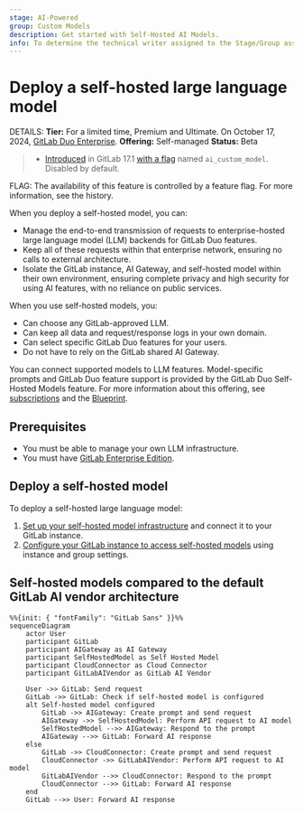 ```yaml
---
stage: AI-Powered
group: Custom Models
description: Get started with Self-Hosted AI Models.
info: To determine the technical writer assigned to the Stage/Group associated with this page, see https://handbook.gitlab.com/handbook/product/ux/technical-writing/#assignments
---
```


# Deploy a self-hosted large language model

DETAILS:
**Tier:** For a limited time, Premium and Ultimate. On October 17, 2024, [GitLab Duo Enterprise](https://about.gitlab.com/gitlab-duo/#pricing).
**Offering:** Self-managed
**Status:** Beta

> - [Introduced](https://gitlab.com/groups/gitlab-org/-/epics/12972) in GitLab 17.1 [with a flag](../../administration/feature_flags.md) named `ai_custom_model`. Disabled by default.

FLAG:
The availability of this feature is controlled by a feature flag.
For more information, see the history.

When you deploy a self-hosted model, you can:

- Manage the end-to-end transmission of requests to enterprise-hosted large
  language model (LLM) backends for GitLab Duo features.
- Keep all of these requests within that enterprise network, ensuring no calls
  to external architecture.
- Isolate the GitLab instance, AI Gateway, and self-hosted model within their own
  environment, ensuring complete privacy and high security for using AI features, with
  no reliance on public services.

When you use self-hosted models, you:

- Can choose any GitLab-approved LLM.
- Can keep all data and request/response logs in your own domain.
- Can select specific GitLab Duo features for your users.
- Do not have to rely on the GitLab shared AI Gateway.

You can connect supported models to LLM features. Model-specific prompts
and GitLab Duo feature support is provided by the GitLab Duo Self-Hosted Models
feature. For more information about this offering, see
[subscriptions](../../subscriptions/self_managed/index.md) and the
[Blueprint](https://handbook.gitlab.com/handbook/engineering/architecture/design-documents/custom_models/).

## Prerequisites

- You must be able to manage your own LLM infrastructure.
- You must have [GitLab Enterprise Edition](../../administration/license.md).

## Deploy a self-hosted model

To deploy a self-hosted large language model:

1. [Set up your self-hosted model infrastructure](../../administration/self_hosted_models/install_infrastructure.md) and connect it to your GitLab instance.
1. [Configure your GitLab instance to access self-hosted models](../../administration/self_hosted_models/configure_duo_features.md) using instance and group settings.

## Self-hosted models compared to the default GitLab AI vendor architecture

```mermaid
%%{init: { "fontFamily": "GitLab Sans" }}%%
sequenceDiagram
    actor User
    participant GitLab
    participant AIGateway as AI Gateway
    participant SelfHostedModel as Self Hosted Model
    participant CloudConnector as Cloud Connector
    participant GitLabAIVendor as GitLab AI Vendor

    User ->> GitLab: Send request
    GitLab ->> GitLab: Check if self-hosted model is configured
    alt Self-hosted model configured
        GitLab ->> AIGateway: Create prompt and send request
        AIGateway ->> SelfHostedModel: Perform API request to AI model
        SelfHostedModel -->> AIGateway: Respond to the prompt
        AIGateway -->> GitLab: Forward AI response
    else
        GitLab ->> CloudConnector: Create prompt and send request
        CloudConnector ->> GitLabAIVendor: Perform API request to AI model
        GitLabAIVendor -->> CloudConnector: Respond to the prompt
        CloudConnector -->> GitLab: Forward AI response
    end
    GitLab -->> User: Forward AI response
```

